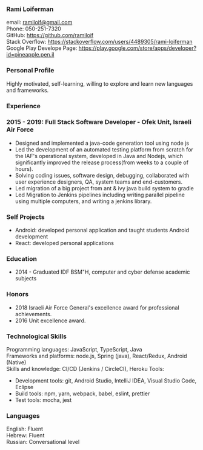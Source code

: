 ### Rami Loiferman

email: ramiloif@gmail.com  
Phone: 050-251-7320  
GitHub: <https://github.com/ramiloif>  
Stack Overflow: <https://stackoverflow.com/users/4489305/rami-loiferman>
Google Play Develope Page: <https://play.google.com/store/apps/developer?id=pineapple.pen.il>
### Personal Profile
Highly motivated, self-learning, willing to explore and learn new languages and frameworks.

### Experience

### 2015 - 2019: Full Stack Software Developer - Ofek Unit, Israeli Air Force
- Designed and implemented a java-code generation tool using node js
- Led the development of an automated testing platform from scratch for the IAF's operational system, developed in Java and Nodejs,
which significantly improved the release process(from weeks to a couple of hours).
- Solving coding issues, software design, debugging, collaborated with user experience designers, QA, system teams and end-customers.
- Led migration of a big project from ant & ivy java build system to gradle
- Led Migration to Jenkins pipelines including writing parallel pipeline using multiple computers,
  and writing a jenkins library.
  
### Self Projects
- Android: developed personal application and taught students Android development
- React: developed personal applications

### Education
- 2014 - Graduated IDF BSM"H, computer and cyber defense academic subjects

### Honors
- 2018 Israeli Air Force General's excellence award for professional achievements.
- 2016 Unit excellence award.

### Technological Skills

Programming languages: JavaScript, TypeScript, Java  
Frameworks and platforms: node.js, Spring (java), React/Redux, Android (Native)  
Skills and knowledge: CI/CD (Jenkins / CircleCI), Heroku
Tools:
- Development tools: git, Android Studio, IntelliJ IDEA, Visual Studio Code, Eclipse
- Build tools: npm, yarn, webpack, babel, eslint, prettier
- Test tools: mocha, jest

### Languages
English: Fluent  
Hebrew: Fluent  
Russian: Conversational level
